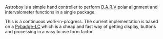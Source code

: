 Astroboy is a simple hand controller to perform
[D.A.R.V](https://www.cloudynights.com/articles/cat/articles/darv-drift-alignment-by-robert-vice-r2760)
polar alignment and intervalometer functions in a single package.

This is a continuous work-in-progress. The current implementation is based on
a [Pybadge-LC](https://www.adafruit.com/product/3939) which is a cheap and fast way of getting
display, buttons and processing in a easy to use form factor.
